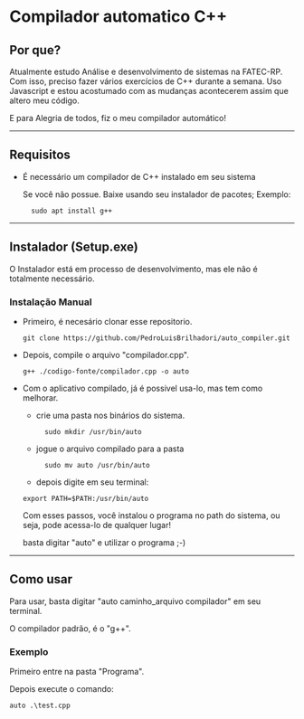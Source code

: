 # Compilador automatico C++

## Por que?
Atualmente estudo  Análise e desenvolvimento de sistemas na FATEC-RP. Com isso, preciso fazer vários exercícios de C++ durante a semana.
Uso Javascript e estou acostumado com as mudanças acontecerem assim que altero meu código. 

E para Alegria de todos, fiz o meu compilador automático!

---------------------------------

## Requisitos

- É necessário um compilador de C++ instalado em seu sistema
    
    Se você não possue. Baixe usando seu instalador de pacotes;
    Exemplo: 
        
        sudo apt install g++


-------------------------------

## Instalador (Setup.exe)

O Instalador está em processo de desenvolvimento, mas ele não é totalmente necessário. 

### Instalação Manual

- Primeiro, é necesário clonar esse repositorio.
    
    ```shell
    git clone https://github.com/PedroLuisBrilhadori/auto_compiler.git

    ```
- Depois, compile o arquivo "compilador.cpp".
    ```shell
    g++ ./codigo-fonte/compilador.cpp -o auto
    ```
- Com o aplicativo compilado, já é possivel usa-lo, mas tem como melhorar.

    - crie uma pasta nos binários do sistema.

            sudo mkdir /usr/bin/auto

    - jogue o arquivo compilado para a pasta 

            sudo mv auto /usr/bin/auto

    - depois digite em seu terminal:

    ```shell    
    export PATH=$PATH:/usr/bin/auto
    ```
    Com esses passos, você instalou o programa no path do sistema, ou seja, pode acessa-lo de qualquer lugar!

    basta digitar "auto" e utilizar o programa ;-) 


--------------------------------

## Como usar

Para usar, basta digitar "auto caminho_arquivo compilador" em seu terminal.

O compilador padrão, é o "g++".

### Exemplo

Primeiro entre na pasta "Programa".

Depois execute o comando:

    auto .\test.cpp 
